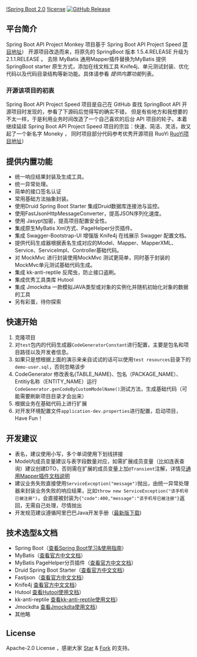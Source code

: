 [!Spring Boot 2.0](https://img.shields.io/badge/Spring%20Boot-2.0-brightgreen.svg)
[!license](https://img.shields.io/badge/license-apache%202.0-blue.svg)
[![GitHub Release](https://img.shields.io/github/release/lihengming/spring-boot-api-project-seed.svg)](https://github.com/lihengming/spring-boot-api-project-seed/releases)
## 平台简介

Spring Boot API Project Monkey 项目基于 Spring Boot API Project Speed [项目地址](https://github.com/lihengming/spring-boot-api-project-seed)） 开源项目改造而来，将原先的 SpringBoot 版本 1.5.4.RELEASE 升级为 2.1.1.RELEASE 。
去除 MyBatis 通用Mapper插件替换为MyBatis 提供SpringBoot starter 原生方式，添加在线文档工具 Knife4j、单元测试封装、优化代码以及代码目录结构等新功能。具体请参看 *提供内置功能*列表。

### 开源该项目的初衷

Spring Boot API Project Speed 项目是自己在 GitHub 查找 SpringBoot API 开源项目时发现的，参看了下源码后觉得写的确实不错，
但是有些地方和我想要的不太一样，于是利用业务时间改造了一个自己喜欢的后台 API 项目的轮子。本着继续延续 Spring Boot API Project Speed 项目的宗旨：快速、简洁、灵活，故又起了一个新名字 Moneky ，
同时项目部分代码参考优秀开源项目 RuoYi [RuoYi项目地址](https://github.com/lerry903/RuoYi)）

## 提供内置功能

- 统一响应结果封装及生成工具。
- 统一异常处理。
- 简单的接口签名认证
- 常用基础方法抽象封装。
- 使用Druid Spring Boot Starter 集成Druid数据库连接池与监控。
- 使用FastJsonHttpMessageConverter，提高JSON序列化速度。
- 使用 Jasypt加密，提高项目配置安全性。
- 集成原生MyBatis Xml方式、PageHelper分页插件。
- 集成 Swagger-Bootstrap-UI 增强版 Knife4j 在线展示 Swagger 配置文档。
- 提供代码生成器根据表名生成对应的Model、Mapper、MapperXML、Service、ServiceImpl、Controller基础代码。
- 对 MockMvc 进行封装使用MockMvc 测试更简单，同时基于封装的MockMvc单元测试基础代码生成。
- 集成 kk-anti-reptile 反爬虫，防止接口盗刷。
- 集成优秀工具类库 Hutool
- 集成 Jmockdta  一款模拟JAVA类型或对象的实例化并随机初始化对象的数据的工具 
- 另有彩蛋，待你探索
 
## 快速开始
1. 克隆项目
2. 对```test```包内的代码生成器```CodeGeneratorConstant```进行配置，主要是包名和项目路径以及开发者信息。
3. 如果只是想根据上面的演示来亲自试试的话可以使用```test resources```目录下的```demo-user.sql```，否则忽略该步
3. CodeGenerator 修改表名(TABLE_NAME)、包名（PACKAGE_NAME）、Entitiy名称（ENTITY_NAME）运行```CodeGenerator.genCodeByCustomModelName()```测试方法，生成基础代码（可能需要刷新项目目录才会出来）
4. 根据业务在基础代码上进行扩展
5. 对开发环境配置文件```application-dev.properties```进行配置，启动项目，Have Fun！
 
## 开发建议
- 表名，建议使用小写，多个单词使用下划线拼接
- Model内成员变量建议与表字段数量对应，如需扩展成员变量（比如连表查询）建议创建DTO，否则需在扩展的成员变量上加```@Transient```注解，详情见[通用Mapper插件文档说明](https://mapperhelper.github.io/docs/2.use/)
- 建议业务失败直接使用```ServiceException("message")```抛出，由统一异常处理器来封装业务失败的响应结果，比如```throw new ServiceException("该手机号已被注册")```，会直接被封装为```{"code":400,"message":"该手机号已被注册"}```返回，无需自己处理，尽情抛出
- 开发规范建议遵循阿里巴巴Java开发手册（[最新版下载](https://github.com/alibaba/p3c))
 
## 技术选型&文档
- Spring Boot（[查看Spring Boot学习&使用指南](http://www.jianshu.com/p/1a9fd8936bd8)）
- MyBatis（[查看官方中文文档](http://www.mybatis.org/mybatis-3/zh/index.html)）
- MyBatis PageHelper分页插件（[查看官方中文文档](https://pagehelper.github.io/)）
- Druid Spring Boot Starter（[查看官方中文文档](https://github.com/alibaba/druid/tree/master/druid-spring-boot-starter/)）
- Fastjson（[查看官方中文文档](https://github.com/Alibaba/fastjson/wiki/%E9%A6%96%E9%A1%B5)）
- Knife4j [查看官方中文文档](https://doc.xiaominfo.com/guide/useful.html)）
- Hutool [查看Hutool使用文档](https://www.hutool.cn/docs/#/)）
- kk-anti-reptile [查看kk-anti-reptile使用文档](https://github.com/kekingcn/kk-anti-reptile)）
- Jmockdta [查看Jmockdta使用文档](https://github.com/jsonzou/jmockdata)）
- 其他略

## License
Apache-2.0 License ，感谢大家 [Star](https://github.com/zhuoqianmingyue/spring-boot-api-project-monkey/stargazers) & [Fork](https://github.com/lihengming/spring-boot-api-project-monkey/network/members) 的支持。